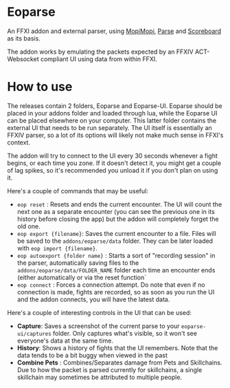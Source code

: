 # Eoparse

An FFXI addon and external parser, using [MopiMopi](https://github.com/HAERUHAERU/mopimopi), [Parse](https://github.com/flippant/parse) and [Scoreboard](https://github.com/Windower/Lua/tree/live/addons/scoreboard) as its basis.

The addon works by emulating the packets expected by an FFXIV ACT-Websocket compliant UI using data from within FFXI.

# How to use

The releases contain 2 folders, Eoparse and Eoparse-UI. Eoparse should be placed in your addons folder and loaded through lua, while the Eoparse UI can be placed elsewhere on your computer. This latter folder contains the external UI that needs to be run separately. The UI itself is essentially an FFXIV parser, so a lot of its options will likely not make much sense in FFXI's context.

The addon will try to connect to the UI every 30 seconds whenever a fight begins, or each time you zone. If it doesn't detect it, you might get a couple of lag spikes, so it's recommended you unload it if you don't plan on using it.

Here's a couple of commands that may be useful:

- `eop reset` : Resets and ends the current encounter. The UI will count the next one as a separate encounter (you can see the previous one in its history before closing the app) but the addon will completely forget the old one.
- `eop export {filename}`: Saves the current encounter to a file. Files will be saved to the `addons/eoparse/data` folder. They can be later loaded with `eop import {filename}`.
- `eop autoexport {folder name}` : Starts a sort of "recording session" in the parser, automatically saving files to the `addons/eoparse/data/FOLDER_NAME` folder each time an encounter ends (either automatically or via the reset function`
- `eop connect` : Forces a connection attempt. Do note that even if no connection is made, fights are recorded, so as soon as you run the UI and the addon connects, you will have the latest data.

Here's a couple of interesting controls in the UI that can be used:

- **Capture**: Saves a screenshot of the current parse to your `eoparse-ui/captures` folder. Only captures what's visible, so it won't see everyone's data at the same time.
- **History**: Shows a history of fights that the UI remembers. Note that the data tends to be a bit buggy when viewed in the past
- **Combine Pets** : Combines/Separates damage from Pets and Skillchains. Due to how the packet is parsed currently for skillchains, a single skillchain may sometimes be attributed to multiple people.
